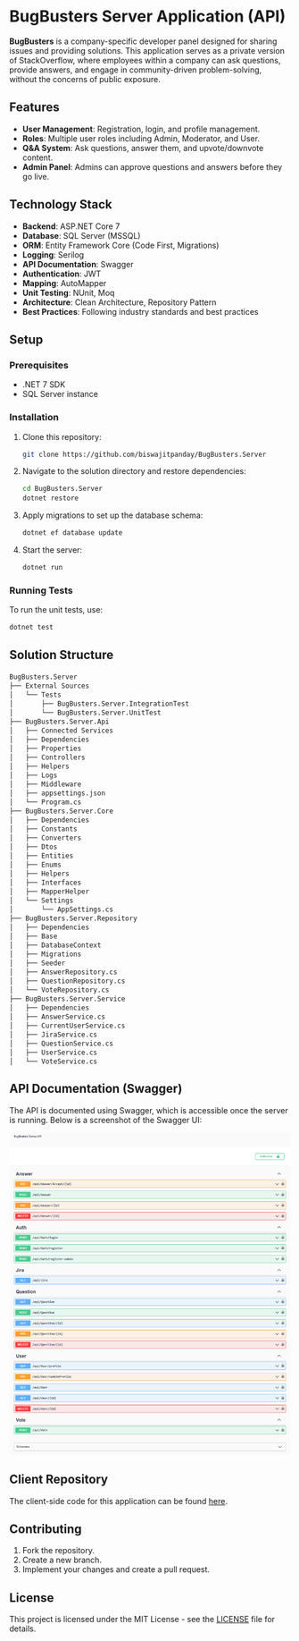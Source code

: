 
# BugBusters Server Application (API)

**BugBusters** is a company-specific developer panel designed for sharing issues and providing solutions. This application serves as a private version of StackOverflow, where employees within a company can ask questions, provide answers, and engage in community-driven problem-solving, without the concerns of public exposure.

## Features

- **User Management**: Registration, login, and profile management.
- **Roles**: Multiple user roles including Admin, Moderator, and User.
- **Q&A System**: Ask questions, answer them, and upvote/downvote content.
- **Admin Panel**: Admins can approve questions and answers before they go live.

## Technology Stack

- **Backend**: ASP.NET Core 7
- **Database**: SQL Server (MSSQL)
- **ORM**: Entity Framework Core (Code First, Migrations)
- **Logging**: Serilog
- **API Documentation**: Swagger
- **Authentication**: JWT
- **Mapping**: AutoMapper
- **Unit Testing**: NUnit, Moq
- **Architecture**: Clean Architecture, Repository Pattern
- **Best Practices**: Following industry standards and best practices

## Setup

### Prerequisites

- .NET 7 SDK
- SQL Server instance

### Installation

1. Clone this repository:
   ```bash
   git clone https://github.com/biswajitpanday/BugBusters.Server
   ```
2. Navigate to the solution directory and restore dependencies:
   ```bash
   cd BugBusters.Server
   dotnet restore
   ```
3. Apply migrations to set up the database schema:
   ```bash
   dotnet ef database update
   ```
4. Start the server:
   ```bash
   dotnet run
   ```

### Running Tests

To run the unit tests, use:
```bash
dotnet test
```

## Solution Structure

```plaintext
BugBusters.Server
├── External Sources
│   └── Tests
│       ├── BugBusters.Server.IntegrationTest
│       └── BugBusters.Server.UnitTest
├── BugBusters.Server.Api
│   ├── Connected Services
│   ├── Dependencies
│   ├── Properties
│   ├── Controllers
│   ├── Helpers
│   ├── Logs
│   ├── Middleware
│   ├── appsettings.json
│   └── Program.cs
├── BugBusters.Server.Core
│   ├── Dependencies
│   ├── Constants
│   ├── Converters
│   ├── Dtos
│   ├── Entities
│   ├── Enums
│   ├── Helpers
│   ├── Interfaces
│   ├── MapperHelper
│   └── Settings
│       └── AppSettings.cs
├── BugBusters.Server.Repository
│   ├── Dependencies
│   ├── Base
│   ├── DatabaseContext
│   ├── Migrations
│   ├── Seeder
│   ├── AnswerRepository.cs
│   ├── QuestionRepository.cs
│   └── VoteRepository.cs
├── BugBusters.Server.Service
│   ├── Dependencies
│   ├── AnswerService.cs
│   ├── CurrentUserService.cs
│   ├── JiraService.cs
│   ├── QuestionService.cs
│   ├── UserService.cs
│   └── VoteService.cs
```

## API Documentation (Swagger)

The API is documented using Swagger, which is accessible once the server is running. Below is a screenshot of the Swagger UI:

![Swagger Screenshot](swagger-screenshot.png)

## Client Repository
The client-side code for this application can be found [here](https://github.com/biswajitpanday/BugBusters.Client).

## Contributing

1. Fork the repository.
2. Create a new branch.
3. Implement your changes and create a pull request.

## License

This project is licensed under the MIT License - see the [LICENSE](LICENSE) file for details.

